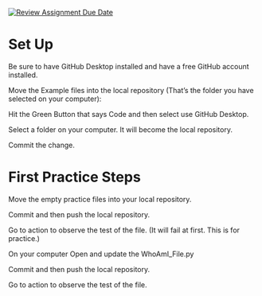 [![Review Assignment Due Date](https://classroom.github.com/assets/deadline-readme-button-24ddc0f5d75046c5622901739e7c5dd533143b0c8e959d652212380cedb1ea36.svg)](https://classroom.github.com/a/I3zj0zkS)
# Set Up


Be sure to have GitHub Desktop installed and have a free GitHub account installed.

Move the Example files into the local repository (That’s the folder you have selected on your computer):

Hit the Green Button that says Code and then select use GitHub Desktop.

Select a folder on your computer.  It will become the local repository.

Commit the change.

# First Practice Steps

Move the empty practice files into your local repository.

Commit and then push the local repository.

Go to action to observe the test of the file. (It will fail at first. This is for practice.)

On your computer Open and update the WhoAmI_File.py

Commit and then push the local repository.

Go to action to observe the test of the file.
